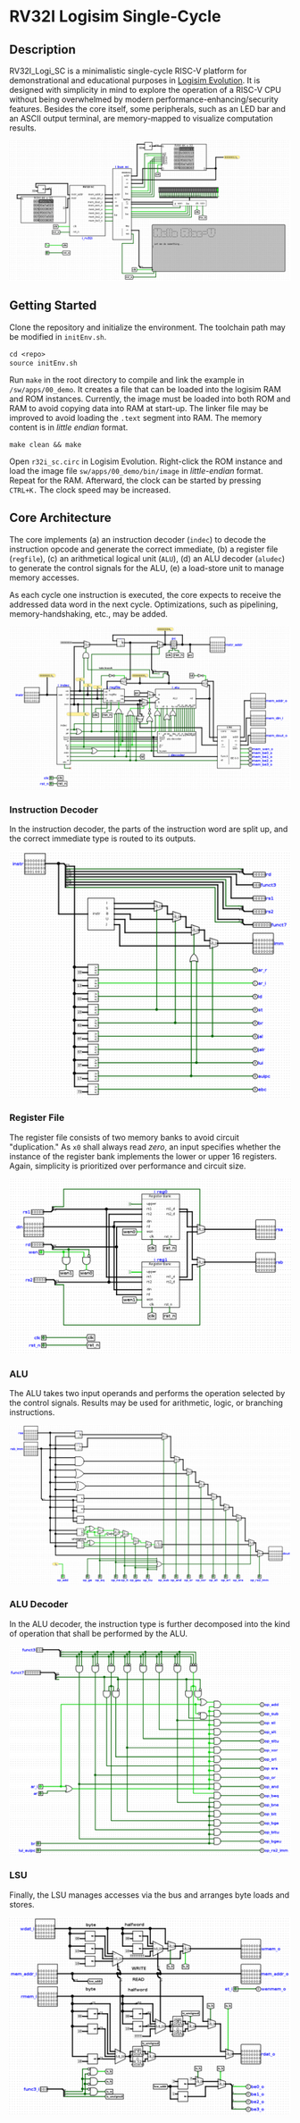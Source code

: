# RV32I Logisim Single-Cycle

## Description

RV32I_Logi_SC is a minimalistic single-cycle RISC-V platform for demonstrational and educational purposes in [Logisim Evolution](https://github.com/logisim-evolution/logisim-evolution). It is designed with simplicity in mind to explore the operation of a RISC-V CPU without being overwhelmed by modern performance-enhancing/security features. Besides the core itself, some peripherals, such as an LED bar and an ASCII output terminal, are memory-mapped to visualize computation results.

![Top level MCU architecture](/doc/top.png)

## Getting Started

Clone the repository and initialize the environment. The toolchain path may be modified in `initEnv.sh`.

```
cd <repo>
source initEnv.sh
```

Run `make` in the root directory to compile and link the example in `/sw/apps/00_demo`. It creates a file that can be loaded into the logisim RAM and ROM instances. Currently, the image must be loaded into both ROM and RAM to avoid copying data into RAM at start-up. The linker file may be improved to avoid loading the `.text` segment into RAM. The memory content is in _little endian_ format.

```
make clean && make
```

Open `r32i_sc.circ` in Logisim Evolution. Right-click the ROM instance and load the image file `sw/apps/00_demo/bin/image` in _little-endian_ format. Repeat for the RAM. Afterward, the clock can be started by pressing `CTRL+K.` The clock speed may be increased.


## Core Architecture

The core implements (a) an instruction decoder (`indec`) to decode the instruction opcode and generate the correct immediate, (b) a register file (`regfile`), (c) an arithmetical logical unit (`ALU`), (d) an ALU decoder (`aludec`) to generate the control signals for the ALU, (e) a load-store unit to manage memory accesses.

As each cycle one instruction is executed, the core expects to receive the addressed data word in the next cycle. Optimizations, such as pipelining, memory-handshaking, etc., may be added.

![Core architecture](/doc/core.png)

### Instruction Decoder
In the instruction decoder, the parts of the instruction word are split up, and the correct immediate type is routed to its outputs. 

![Register File](/doc/indec.png)


### Register File

The register file consists of two memory banks to avoid circuit "duplication." As `x0` shall always read _zero_, an input specifies whether the instance of the register bank implements the lower or upper 16 registers. Again, simplicity is prioritized over performance and circuit size.

![Register File](/doc/regfile.png)


### ALU

The ALU takes two input operands and performs the operation selected by the control signals. Results may be used for arithmetic, logic, or branching instructions.

![Register File](/doc/alu.png)

### ALU Decoder

In the ALU decoder, the instruction type is further decomposed into the kind of operation that shall be performed by the ALU.

![Register File](/doc/aludec.png)

### LSU

Finally, the LSU manages accesses via the bus and arranges byte loads and stores.

![Register File](/doc/lsu.png)
